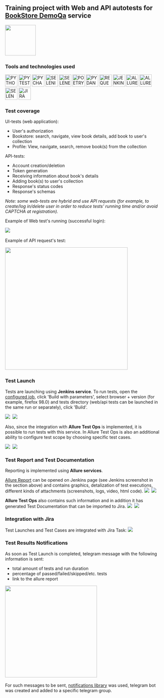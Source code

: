 ## Training project with Web and API autotests for [BookStore DemoQa](https://demoqa.com/books) service

<img src="readme_images/logo.png" height="100"/>&nbsp;

### Tools and technologies used
<p>
<a href="https://www.python.org/"><img src="readme_images/technologies/python.png" width="40" height="40"  alt="PYTHON"/></a>
<a href="https://docs.pytest.org/en/"><img src="readme_images/technologies/pytest.png" width="40" height="40"  alt="PYTEST"/></a>
<a href="https://www.jetbrains.com/pycharm/"><img src="readme_images/technologies/pycharm.png" width="40" height="40"  alt="PYCHARM"/></a>
<a href="https://www.selenium.dev/"><img src="readme_images/technologies/selenium.png" width="40" height="40"  alt="SELENIUM"/></a>
<a href="https://github.com/yashaka/selene/"><img src="readme_images/technologies/selene.png" width="40" height="40"  alt="SELENE"/></a>
<a href="https://python-poetry.org/"><img src="readme_images/technologies/poetry.png" width="40" height="40"  alt="POETRY"/></a>
<a href="https://docs.pydantic.dev/latest/"><img src="readme_images/technologies/pydantic.png" width="40" height="40"  alt="PYDANTIC"/></a>
<a href="https://pypi.org/project/requests/"><img src="readme_images/technologies/requests.png" width="40" height="40"  alt="REQUESTS"/></a>
<a href="https://www.jenkins.io/"><img src="readme_images/technologies/jenkins.png" width="40" height="40"  alt="JENKINS"/></a>
<a href="https://allurereport.org/"><img src="readme_images/technologies/allure_report.png" width="40" height="40"  alt="ALLUREREPORT"/></a>
<a href="https://qameta.io/"><img src="readme_images/technologies/allure_testops.png" width="40" height="40"  alt="ALLURETESTOPS"/></a>
<a href="https://aerokube.com/selenoid/"><img src="readme_images/technologies/selenoid.png" width="40" height="40"  alt="SELENOID"/></a>
<a href="https://www.atlassian.com/software/jira"><img src="readme_images/technologies/jira.png" width="40" height="40"  alt="JIRA"/></a>
</p>

### Test coverage
UI-tests (web application):
* User's authorization
* Bookstore: search, navigate, view book details, add book to user's collection
* Profile: View, navigate, search, remove book(s) from the collection

API-tests:
* Account creation/deletion
* Token generation
* Receiving information about book's details
* Adding book(s) to user's collection
* Response's status codes
* Response's schemas

*Note: some web-tests are hybrid and use API requests (for example, to create/log in/delete user in order to reduce tests' running time and/or avoid CAPTCHA at registration).*

Example of Web test's running (successful login):

<img src="readme_images/bookstore_web_test.gif"/>&nbsp;

Example of API request's test:

<img src="readme_images/bookstore_api_test.png" height="400"/>&nbsp;

### Test Launch
Tests are launching using **Jenkins service**.
To run tests, open the [configured job](https://jenkins.autotests.cloud/job/C06-natalya_s_belova_bookstore_web_api_main/), click 'Build with parameters', select browser + version (for example, firefox 98.0) and tests directory (web/api tests can be launched in the same run or separately), click 'Build'.

<img src="readme_images/bookstore_jenkins_1.png"/>&nbsp;
<img src="readme_images/bookstore_jenkins_2.png"/>&nbsp;

Also, since the integration with **Allure Test Ops** is implemented, it is possible to run tests with this service. 
In Allure Test Ops is also an additional ability to configure test scope by choosing specific test cases.

<img src="readme_images/bookstore_testops_jobs.png"/>&nbsp;
<img src="readme_images/bookstore_testops_parameters.png"/>&nbsp;

### Test Report and Test Documentation

Reporting is implemented using **Allure services**.

[Allure Report](https://jenkins.autotests.cloud/job/C06-natalya_s_belova_bookstore_web_api_main/allure/) can be opened on Jenkins page (see Jenkins screenshot in the section above) and contains graphics, detalization of test executions, different kinds of attachments (screenshots, logs, video, html code).
<img src="readme_images/bookstore_allure_1.png"/>&nbsp;
<img src="readme_images/bookstore_allure_2.png"/>&nbsp;

**Allure Test Ops** also contains such information and in addition it has generated Test Documentation that can be imported to Jira.
<img src="readme_images/bookstore_testops_dashboard.png"/>&nbsp;
<img src="readme_images/bookstore_testops_tc.png"/>&nbsp;

### Integration with Jira

Test Launches and Test Cases are integrated with Jira Task:
<img src="readme_images/bookstore_jira.png"/>&nbsp;

### Test Results Notifications
As soon as Test Launch is completed, telegram message with the following information is sent:
* total amount of tests and run duration
* percentage of passed/failed/skipped/etc. tests
* link to the allure report

<img src="readme_images/bookstore_telegram.png" height="300"/>&nbsp;

For such messages to be sent, [notifications library](https://github.com/qa-guru/allure-notifications) was used, telegram bot was created and added to a specific telegram group.
